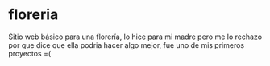 # floreria
Sitio web básico para una florería, lo hice para mi madre pero me lo rechazo por que dice que ella podria hacer algo mejor, fue uno de mis primeros proyectos =(
